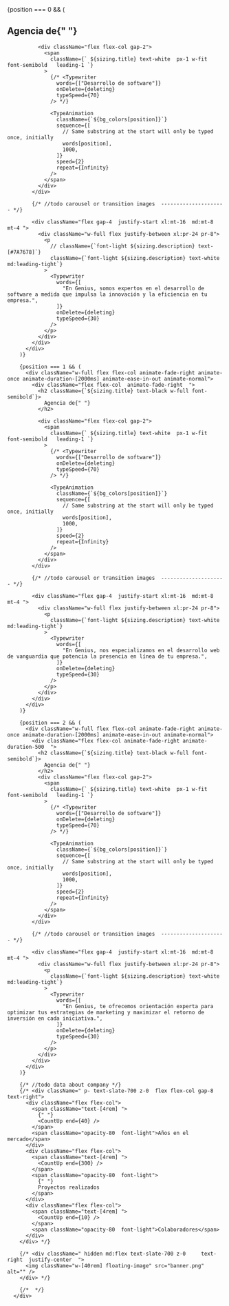 <div className="xl:px-24 md:px-12 sm:px-12  px-8 flex   pt-8 relative">
        {position === 0 && (
          <div className="w-full flex flex-col animate-fade-right animate-once animate-duration-[2000ms] animate-ease-in-out animate-normal">
            <div className="flex flex-col animate-fade-right ">
              <h2 className={`${sizing.title} text-black w-full font-semibold`}>
                Agencia de{" "}
              </h2>

              <div className="flex flex-col gap-2">
                <span
                  className={` ${sizing.title} text-white  px-1 w-fit font-semibold   leading-1	`}
                >
                  {/* <Typewriter
                    words={["Desarrollo de software"]}
                    onDelete={deleting}
                    typeSpeed={70}
                  /> */}

                  <TypeAnimation
                    className={`${bg_colors[position]}`}
                    sequence={[
                      // Same substring at the start will only be typed once, initially
                      words[position],
                      1000,
                    ]}
                    speed={2}
                    repeat={Infinity}
                  />
                </span>
              </div>
            </div>

            {/* //todo carousel or transition images  --------------------- */}

            <div className="flex gap-4  justify-start xl:mt-16  md:mt-8 mt-4 ">
              <div className="w-full flex justify-between xl:pr-24 pr-8">
                <p
                  // className={`font-light ${sizing.description} text-[#7A7678]`}
                  className={`font-light ${sizing.description} text-white md:leading-tight`}
                >
                  <Typewriter
                    words={[
                      "En Genius, somos expertos en el desarrollo de software a medida que impulsa la innovación y la eficiencia en tu empresa.",
                    ]}
                    onDelete={deleting}
                    typeSpeed={30}
                  />
                </p>
              </div>
            </div>
          </div>
        )}

        {position === 1 && (
          <div className="w-full flex flex-col animate-fade-right animate-once animate-duration-[2000ms] animate-ease-in-out animate-normal">
            <div className="flex flex-col  animate-fade-right  ">
              <h2 className={`${sizing.title} text-black w-full font-semibold`}>
                Agencia de{" "}
              </h2>

              <div className="flex flex-col gap-2">
                <span
                  className={` ${sizing.title} text-white  px-1 w-fit font-semibold   leading-1	`}
                >
                  {/* <Typewriter
                    words={["Desarrollo de software"]}
                    onDelete={deleting}
                    typeSpeed={70}
                  /> */}

                  <TypeAnimation
                    className={`${bg_colors[position]}`}
                    sequence={[
                      // Same substring at the start will only be typed once, initially
                      words[position],
                      1000,
                    ]}
                    speed={2}
                    repeat={Infinity}
                  />
                </span>
              </div>
            </div>

            {/* //todo carousel or transition images  --------------------- */}

            <div className="flex gap-4  justify-start xl:mt-16  md:mt-8 mt-4 ">
              <div className="w-full flex justify-between xl:pr-24 pr-8">
                <p
                  className={`font-light ${sizing.description} text-white  md:leading-tight`}
                >
                  <Typewriter
                    words={[
                      "En Genius, nos especializamos en el desarrollo web de vanguardia que potencia la presencia en línea de tu empresa.",
                    ]}
                    onDelete={deleting}
                    typeSpeed={30}
                  />
                </p>
              </div>
            </div>
          </div>
        )}

        {position === 2 && (
          <div className="w-full flex flex-col animate-fade-right animate-once animate-duration-[2000ms] animate-ease-in-out animate-normal">
            <div className="flex flex-col animate-fade-right animate-duration-500  ">
              <h2 className={`${sizing.title} text-black w-full font-semibold`}>
                Agencia de{" "}
              </h2>
              <div className="flex flex-col gap-2">
                <span
                  className={` ${sizing.title} text-white  px-1 w-fit font-semibold   leading-1	`}
                >
                  {/* <Typewriter
                    words={["Desarrollo de software"]}
                    onDelete={deleting}
                    typeSpeed={70}
                  /> */}

                  <TypeAnimation
                    className={`${bg_colors[position]}`}
                    sequence={[
                      // Same substring at the start will only be typed once, initially
                      words[position],
                      1000,
                    ]}
                    speed={2}
                    repeat={Infinity}
                  />
                </span>
              </div>
            </div>

            {/* //todo carousel or transition images  --------------------- */}

            <div className="flex gap-4  justify-start xl:mt-16  md:mt-8 mt-4 ">
              <div className="w-full flex justify-between xl:pr-24 pr-8">
                <p
                  className={`font-light ${sizing.description} text-white  md:leading-tight`}
                >
                  <Typewriter
                    words={[
                      "En Genius, te ofrecemos orientación experta para optimizar tus estrategias de marketing y maximizar el retorno de inversión en cada iniciativa.",
                    ]}
                    onDelete={deleting}
                    typeSpeed={30}
                  />
                </p>
              </div>
            </div>
          </div>
        )}

        {/* //todo data about company */}
        {/* <div className=" p- text-slate-700 z-0  flex flex-col gap-8 text-right">
          <div className="flex flex-col">
            <span className="text-[4rem] ">
              {" "}
              <CountUp end={40} />
            </span>
            <span className="opacity-80  font-light">Años en el mercado</span>
          </div>
          <div className="flex flex-col">
            <span className="text-[4rem] ">
              <CountUp end={300} />
            </span>
            <span className="opacity-80  font-light">
              {" "}
              Proyectos realizados
            </span>
          </div>
          <div className="flex flex-col">
            <span className="text-[4rem] ">
              <CountUp end={10} />
            </span>
            <span className="opacity-80  font-light">Colaboradores</span>
          </div>
        </div> */}

        {/* <div className=" hidden md:flex text-slate-700 z-0     text-right  justify-center  ">
          <img className="w-[40rem] floating-image" src="banner.png" alt="" />
        </div> */}

        {/*  */}
      </div>
